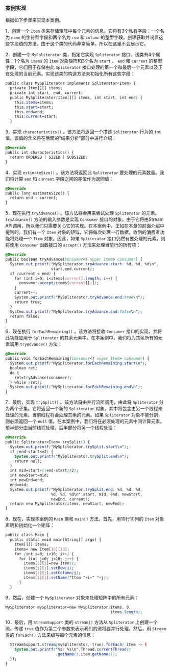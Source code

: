 ### 案例实现

根据如下步骤来实现本案例。

1．创建一个 `Item` 类来存储矩阵中每个元素的信息。它将有3个私有字段：一个名为 `name` 的字符型字段和两个名为 `row` 和 `column` 的整型字段。创建获取并设置这些字段值的方法。由于这个类的代码非常简单，所以在这里不会展示它。

2．创建一个 `MySpliterator` 类，指定它实现 `Spliterator` 接口。该类有4个属性：1个名为 `items` 的 `Item` 对象矩阵和3个名为 `start` 、 `end` 和 `current` 的整型字段，它们用于存储由此 `Spliterator` 接口处理的第一个和最后一个元素以及正在处理的当前元素。实现该类的构造方法来初始化所有这些字段：

```css
public class MySpliterator implements Spliterator<Item> {
  private Item[][] items;
  private int start, end, current;
  public MySpliterator(Item[][] items, int start, int end) {
    this.items=items;
    this.start=start;
    this.end=end;
    this.current=start;
  }
```

3．实现 `characteristics()` 。该方法将返回一个描述 `Spliterator` 行为的 `int` 值。该值的含义将在后面的“结果分析”部分中进行介绍：

```css
@Override
public int characteristics() {
  return ORDERED | SIZED | SUBSIZED;
}
```

4．实现 `estimateSize()` 。该方法将返回此 `Spliterator` 要处理的元素数量。我们将计算 `end` 和 `current` 字段之间的差值作为返回值：

```css
@Override
public long estimateSize() {
  return end - current;
}
```

5．现在执行 `tryAdvance()` 。该方法将会用来尝试处理 `Spliterator` 的元素。 `tryAdvance()` 方法的输入参数是实现 `Consumer` 接口的对象。由于它将由Stream API调用，所以我们只需要关心它的实现。在本案例中，正如在本章的前面介绍中提到的，我们有一个 `Item` 对象的矩阵，它将每次处理一行数据，收到的消费者功能将处理一个 `Item` 对象。因此，如果 `Spliterator` 接口仍然有要处理的元素，则将使用 `Consumer` 函数接口的 `accept()` 方法来处理当前行的所有项：

```css
@Override
public boolean tryAdvance(Consumer<? super Item> consumer) {
  System.out.printf("MySpliterator.tryAdvance.start: %d, %d, %d\n",
                    start,end,current);
  if (current < end) {
    for (int i=0; i<items[current].length; i++) {
      consumer.accept(items[current][i]);
    }
    current++;
    System.out.printf("MySpliterator.tryAdvance.end:true\n");
    return true;
  }
  System.out.printf("MySpliterator.tryAdvance.end:false\n");
  return false;
}
```

6．现在执行 `forEachRemaining()` 。该方法将接收 `Consumer` 接口的实现，并将此功能应用于 `Spliterator` 的其余元素中。在本案例中，我们将为其余所有的元素调用 `tryAdvance()` 方法：

```css
@Override
public void forEachRemaining(Consumer<? super Item> consumer) {
  System.out.printf("MySpliterator.forEachRemaining.start\n");
  boolean ret;
  do {
    ret=tryAdvance(consumer);
  } while (ret);
  System.out.printf("MySpliterator.forEachRemaining.end\n");
}
```

7．最后，实现 `trySplit()` 。该方法将由并行流所调用，由此将 `Spliterator` 分为两个子集。它将返回一个新的 `Spliterator` 对象，其中将包含由另一个线程来处理的元素。当前线程将会处理其余的元素。如果 `Spliterator` 对象不能分割，则必须返回一个 `null` 值。在本案例中，我们将在必须处理的元素中间计算元素。前半部分由当前线程处理，后半部分将另一个线程处理：

```css
@Override
public Spliterator<Item> trySplit() {
  System.out.printf("MySpliterator.trySplit.start\n");
  if (end-start<=2) {
    System.out.printf("MySpliterator.trySplit.end\n");
    return null;
  }
  int mid=start+((end-start)/2);
  int newStart=mid;
  int newEnd=end;
  end=mid;
  System.out.printf("MySpliterator.trySplit.end: %d, %d, %d,
                    %d, %d, %d\n",start, mid, end, newStart,
                    newEnd, current);
  return new MySpliterator(items, newStart, newEnd);
}
```

8．现在，实现本案例的 `Main` 类和 `main()` 方法。首先，用10行10列的 `Item` 对象声明和初始化一个矩阵：

```css
public class Main {
  public static void main(String[] args) {
    Item[][] items;
    items= new Item[10][10];
    for (int i=0; i<10; i++) {
      for (int j=0; j<10; j++) {
        items[i][j]=new Item();
        items[i][j].setRow(i);
        items[i][j].setColumn(j);
        items[i][j].setName("Item "+i+" "+j);
      }
  }
```

9．然后，创建一个 `MySpliterator` 对象来处理矩阵中的所有元素：

```css
MySpliterator mySpliterator=new MySpliterator(items, 0,
                                              items.length);
```

10．最后，用 `StreamSupport` 类的 `stream()` 方法从 `Spliterator` 上创建一个流。传递 `true` 值作为第二个参数来表示我们的流将要并行处理。然后，用 `Stream` 类的 `forEach()` 方法来编写每个元素的信息：

```css
  StreamSupport.stream(mySpliterator, true).forEach( item -> {
    System.out.printf("%s: %s\n",Thread.currentThread()
                      .getName(),item.getName());
  });
}
```

